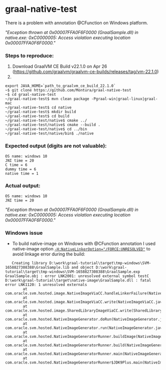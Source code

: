 # graal-native-test

There is a problem with annotation @CFunction on Windows platform.

_"Exception thrown at 0x00007FFA0F6F0000 (GraalSample.dll) in native.exe: 0xC0000005: Access violation executing location 0x00007FFA0F6F0000."_

### Steps to reproduce:
1. Download GraalVM CE Build v22.1.0 on Apr 26 (https://github.com/graalvm/graalvm-ce-builds/releases/tag/vm-22.1.0)
2. 
```
export JAVA_HOME=`path_to_graalvm_ce_build_22.1.0`
~$ git clone https://github.com/Montura/graal-native-test
~$ cd graal-native-test
~/graal-native-test$ mvn clean package -Pgraal-win|graal-linux|graal-mac
~/graal-native-test$ cd native
~/graal-native-test$ mkdir build
~/graal-native-test$ cd build
~/graal-native-test/native$ cmake ../
~/graal-native-test/native$ cmake --build .
~/graal-native-test/native$ cd ../bin
~/graal-native-test/native/bin$ ./native
```

### Expected output (digits are not valuable):
```
OS name: windows 10
JNI time = 20
C time = 6
dummy time = 6
native time = 1
```

### Actual output:
```
OS name: windows 10
JNI time = 20
```
_"Exception thrown at 0x00007FFA0F6F0000 (GraalSample.dll) in native.exe: 0xC0000005: Access violation executing location 0x00007FFA0F6F0000."_

### Windows issue
* To build native-image on Windows with @CFunction annotation I used native-image option [```-H:NativeLinkerOption="/FORCE:UNRESOLVED"```](pom.xml#L143) to avoid linkage error during the build:

```
   Creating library D:\work\graal-tutorial\target\tmp-windows\SVM-1658827308388\GraalSample.lib and object D:\work\graal-tutorial\target\tmp-windows\SVM-1658827308388\GraalSample.exp
GraalSample.obj : error LNK2001: unresolved external symbol testC
D:\work\graal-tutorial\target\native-image\GraalSample.dll : fatal error LNK1120: 1 unresolved externals
        at com.oracle.svm.hosted.image.NativeImageViaCC.handleLinkerFailure(NativeImageViaCC.java:505)
        at com.oracle.svm.hosted.image.NativeImageViaCC.write(NativeImageViaCC.java:452)
        at com.oracle.svm.hosted.image.SharedLibraryImageViaCC.write(SharedLibraryImageViaCC.java:56)
        at com.oracle.svm.hosted.NativeImageGenerator.doRun(NativeImageGenerator.java:695)
        at com.oracle.svm.hosted.NativeImageGenerator.run(NativeImageGenerator.java:515)
        at com.oracle.svm.hosted.NativeImageGeneratorRunner.buildImage(NativeImageGeneratorRunner.java:407)
        at com.oracle.svm.hosted.NativeImageGeneratorRunner.build(NativeImageGeneratorRunner.java:585)
        at com.oracle.svm.hosted.NativeImageGeneratorRunner.main(NativeImageGeneratorRunner.java:128)
        at com.oracle.svm.hosted.NativeImageGeneratorRunner$JDK9Plus.main(NativeImageGeneratorRunner.java:615)
```
```
